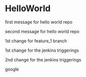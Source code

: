 # HelloWorld

first message for hello world repo

second message for hello world repo

1st change for feature_1 branch

1st change for the jenkins triggerings

2nd change for the jenkins triggerings

google